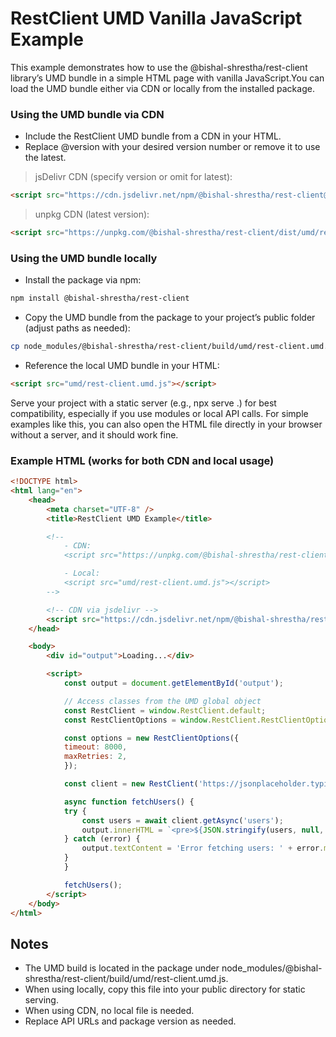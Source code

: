 # RestClient UMD Vanilla JavaScript Example
This example demonstrates how to use the @bishal-shrestha/rest-client library’s UMD bundle in a simple HTML page with vanilla JavaScript.You can load the UMD bundle either via CDN or locally from the installed package.

### Using the UMD bundle via CDN
- Include the RestClient UMD bundle from a CDN in your HTML.
- Replace @version with your desired version number or remove it to use the latest.

> jsDelivr CDN (specify version or omit for latest):
```html
<script src="https://cdn.jsdelivr.net/npm/@bishal-shrestha/rest-client@version/dist/umd/rest-client.umd.js"></script>
```

> unpkg CDN (latest version):
```html
<script src="https://unpkg.com/@bishal-shrestha/rest-client/dist/umd/rest-client.umd.js"></script>
```

### Using the UMD bundle locally
- Install the package via npm:
```bash
npm install @bishal-shrestha/rest-client
```
- Copy the UMD bundle from the package to your project’s public folder (adjust paths as needed):
```bash
cp node_modules/@bishal-shrestha/rest-client/build/umd/rest-client.umd.js ./public/umd/
```

- Reference the local UMD bundle in your HTML:

```html
<script src="umd/rest-client.umd.js"></script>
```

Serve your project with a static server (e.g., npx serve .) for best compatibility, especially if you use modules or local API calls. For simple examples like this, you can also open the HTML file directly in your browser without a server, and it should work fine.

### Example HTML (works for both CDN and local usage)

```html
<!DOCTYPE html>
<html lang="en">
    <head>
        <meta charset="UTF-8" />
        <title>RestClient UMD Example</title>

        <!--
            - CDN:
            <script src="https://unpkg.com/@bishal-shrestha/rest-client/dist/umd/rest-client.umd.js"></script>

            - Local:
            <script src="umd/rest-client.umd.js"></script>
        -->

        <!-- CDN via jsdelivr -->
        <script src="https://cdn.jsdelivr.net/npm/@bishal-shrestha/rest-client/dist/umd/rest-client.umd.js"></script>
    </head>

    <body>
        <div id="output">Loading...</div>

        <script>
            const output = document.getElementById('output');

            // Access classes from the UMD global object
            const RestClient = window.RestClient.default;
            const RestClientOptions = window.RestClient.RestClientOptions;

            const options = new RestClientOptions({
            timeout: 8000,
            maxRetries: 2,
            });

            const client = new RestClient('https://jsonplaceholder.typicode.com', {}, options);

            async function fetchUsers() {
            try {
                const users = await client.getAsync('users');
                output.innerHTML = `<pre>${JSON.stringify(users, null, 2)}</pre>`;
            } catch (error) {
                output.textContent = 'Error fetching users: ' + error.message;
            }
            }

            fetchUsers();
        </script>
    </body>
</html>
```

## Notes
- The UMD build is located in the package under node_modules/@bishal-shrestha/rest-client/build/umd/rest-client.umd.js.
- When using locally, copy this file into your public directory for static serving.
- When using CDN, no local file is needed.
- Replace API URLs and package version as needed.